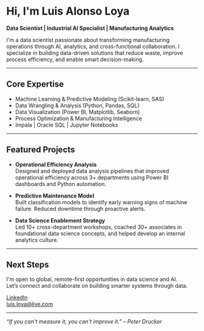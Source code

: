 # Hi, I'm Luis Alonso Loya

**Data Scientist | Industrial AI Specialist | Manufacturing Analytics**

I'm a data scientist passionate about transforming manufacturing operations through AI, analytics, and cross-functional collaboration. I specialize in building data-driven solutions that reduce waste, improve process efficiency, and enable smart decision-making.

---

## Core Expertise

- Machine Learning & Predictive Modeling (Scikit-learn, SAS)
- Data Wrangling & Analysis (Python, Pandas, SQL)
- Data Visualization (Power BI, Matplotlib, Seaborn)
- Process Optimization & Manufacturing Intelligence
- Impala | Oracle SQL | Jupyter Notebooks

---

## Featured Projects

-  **Operational Efficiency Analysis**  
  Designed and deployed data analysis pipelines that improved operational efficiency across 3+ departments using Power BI dashboards and Python automation.

-  **Predictive Maintenance Model**  
  Built classification models to identify early warning signs of machine failure. Reduced downtime through proactive alerts.

-  **Data Science Enablement Strategy**  
  Led 10+ cross-department workshops, coached 30+ associates in foundational data science concepts, and helped develop an internal analytics culture.

---

## Next Steps

 I'm open to global, remote-first opportunities in data science and AI.  
Let’s connect and collaborate on building smarter systems through data.

 [LinkedIn](https://mx.linkedin.com/in/luis-alonso-loya)  
 luis.loya@live.com

---

_“If you can't measure it, you can't improve it.” – Peter Drucker_
